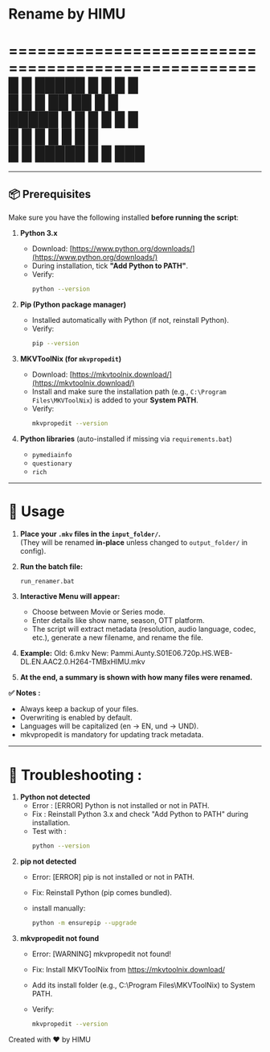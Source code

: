 # Rename by HIMU

====================================================
       █   █  █████  █   █  █   █  
       █   █    █    ██ ██  █   █  
       █████    █    █ █ █  █   █  
       █   █    █    █   █  █   █  
       █   █  █████  █   █   ███   
====================================================


---

## 📦 Prerequisites

Make sure you have the following installed **before running the script**:

1. **Python 3.x**  
   - Download: [https://www.python.org/downloads/](https://www.python.org/downloads/)  
   - During installation, tick **"Add Python to PATH"**.  
   - Verify:  
     ```bash
     python --version
     ```

2. **Pip (Python package manager)**  
   - Installed automatically with Python (if not, reinstall Python).  
   - Verify:  
     ```bash
     pip --version
     ```

3. **MKVToolNix (for `mkvpropedit`)**  
   - Download: [https://mkvtoolnix.download/](https://mkvtoolnix.download/)  
   - Install and make sure the installation path (e.g., `C:\Program Files\MKVToolNix`) is added to your **System PATH**.  
   - Verify:  
     ```bash
     mkvpropedit --version
     ```

4. **Python libraries** (auto-installed if missing via `requirements.bat`)  
   - `pymediainfo`  
   - `questionary`  
   - `rich`  

---

# 🚀 Usage

1. **Place your `.mkv` files in the **`input_folder/`**.**  
   (They will be renamed **in-place** unless changed to `output_folder/` in config).

2. **Run the batch file:**
   ```bash
   run_renamer.bat

3. **Interactive Menu will appear:**
   - Choose between Movie or Series mode.
   - Enter details like show name, season, OTT platform.
   - The script will extract metadata (resolution, audio language, codec, etc.), generate a new filename, and rename the file.

4. **Example:**
Old: 6.mkv
New: Pammi.Aunty.S01E06.720p.HS.WEB-DL.EN.AAC2.0.H264-TMBxHIMU.mkv

5. **At the end, a summary is shown with how many files were renamed.**

**✅ Notes :**
 - Always keep a backup of your files.
 - Overwriting is enabled by default.
 - Languages will be capitalized (en → EN, und → UND).
 - mkvpropedit is mandatory for updating track metadata.

---

# 🔧 Troubleshooting :

1. **Python not detected**
   - Error : [ERROR] Python is not installed or not in PATH.
   - Fix : Reinstall Python 3.x and check "Add Python to PATH" during installation.
   - Test with : 
     ```bash
     python --version

3. **pip not detected**
   - Error: [ERROR] pip is not installed or not in PATH.
   - Fix: Reinstall Python (pip comes bundled).

   - install manually:
     ```bash
     python -m ensurepip --upgrade

4. **mkvpropedit not found**
   - Error: [WARNING] mkvpropedit not found!
   - Fix: Install MKVToolNix from https://mkvtoolnix.download/

    - Add its install folder (e.g., C:\Program Files\MKVToolNix) to System PATH.

   - Verify:
     ```bash
     mkvpropedit --version


 Created with ❤️ by HIMU
